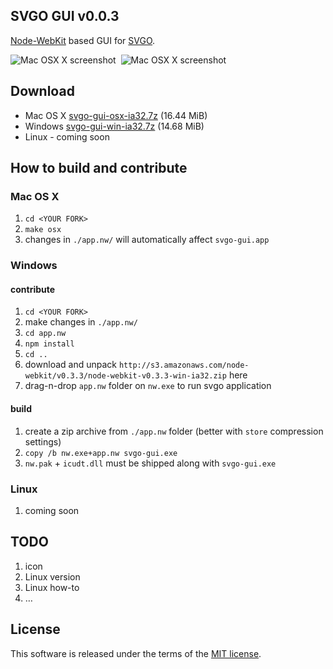 ## SVGO GUI v0.0.3

[Node-WebKit](https://github.com/rogerwang/node-webkit) based GUI for [SVGO](https://github.com/svg/svgo).

![Mac OSX X screenshot](https://raw.github.com/svg/svgo-gui/master/screenshots/1.png)&nbsp;&nbsp;![Mac OSX X screenshot](https://raw.github.com/svg/svgo-gui/master/screenshots/2.png)

## Download

* Mac OS X [svgo-gui-osx-ia32.7z](https://dl.dropbox.com/s/kk2oaclxnrtyvle/svgo-gui-osx-ia32.7z?dl=1) (16.44 MiB)
* Windows [svgo-gui-win-ia32.7z](https://dl.dropbox.com/s/mivu4wjnggd7d6w/svgo-gui-win-ia32.7z?dl=1) (14.68 MiB)
* Linux - coming soon

## How to build and contribute

### Mac OS X

1. `cd <YOUR FORK>`
2. `make osx`
3. changes in `./app.nw/` will automatically affect `svgo-gui.app`

### Windows

#### contribute

1. `cd <YOUR FORK>`
2. make changes in `./app.nw/`
3. `cd app.nw`
4. `npm install`
5. `cd ..`
6. download and unpack `http://s3.amazonaws.com/node-webkit/v0.3.3/node-webkit-v0.3.3-win-ia32.zip` here
7. drag-n-drop `app.nw` folder on `nw.exe` to run svgo application

#### build

1. create a zip archive from `./app.nw` folder (better with `store` compression settings)
2. `copy /b nw.exe+app.nw svgo-gui.exe`
3. `nw.pak` + `icudt.dll` must be shipped along with `svgo-gui.exe`

### Linux

1. coming soon

## TODO

1. icon
2. Linux version
3. Linux how-to
4. …

## License

This software is released under the terms of the [MIT license](https://github.com/svg/svgo-gui/blob/master/LICENSE).